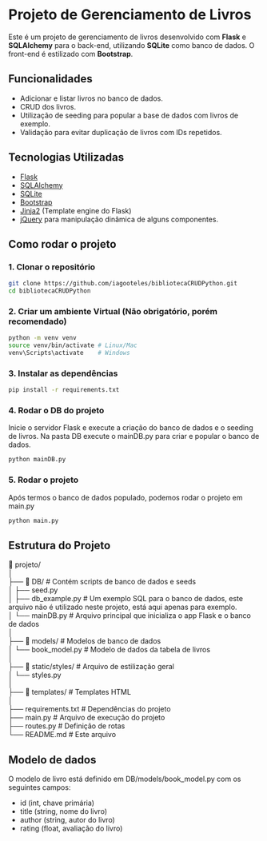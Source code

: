 # Projeto de Gerenciamento de Livros

Este é um projeto de gerenciamento de livros desenvolvido com **Flask** e **SQLAlchemy** para o back-end, utilizando **SQLite** como banco de dados. O front-end é estilizado com **Bootstrap**.

## Funcionalidades

- Adicionar e listar livros no banco de dados.
- CRUD dos livros.
- Utilização de seeding para popular a base de dados com livros de exemplo.
- Validação para evitar duplicação de livros com IDs repetidos.

## Tecnologias Utilizadas

- [Flask](https://flask.palletsprojects.com/en/2.3.x/)
- [SQLAlchemy](https://www.sqlalchemy.org/)
- [SQLite](https://www.sqlite.org/index.html)
- [Bootstrap](https://getbootstrap.com/)
- [Jinja2](https://jinja.palletsprojects.com/en/3.1.x/) (Template engine do Flask)
- [jQuery](https://jquery.com/) para manipulação dinâmica de alguns componentes.

## Como rodar o projeto

### 1. Clonar o repositório

```bash
git clone https://github.com/iagooteles/bibliotecaCRUDPython.git
cd bibliotecaCRUDPython
```

### 2. Criar um ambiente Virtual (Não obrigatório, porém recomendado)

```bash
python -m venv venv
source venv/bin/activate # Linux/Mac
venv\Scripts\activate    # Windows
```

### 3. Instalar as dependências

```bash
pip install -r requirements.txt
```

### 4. Rodar o DB do projeto
Inicie o servidor Flask e execute a criação do banco de dados e o seeding de livros.
Na pasta DB execute o mainDB.py para criar e popular o banco de dados.

```bash
python mainDB.py
```

### 5. Rodar o projeto
Após termos o banco de dados populado, podemos rodar o projeto em main.py

```bash
python main.py
```

## Estrutura do Projeto

📂 projeto/  
│  
├── 📂 DB/                        # Contém scripts de banco de dados e seeds  
│   ├── seed.py  
│   ├── db_example.py             # Um exemplo SQL para o banco de dados, este arquivo não é utilizado neste projeto, está aqui apenas para exemplo.  
│   └── mainDB.py                 # Arquivo principal que inicializa o app Flask e o banco de dados  
│  
├── 📂 models/                    # Modelos de banco de dados  
│   └── book_model.py             # Modelo de dados da tabela de livros  
│  
├── 📂 static/styles/             # Arquivo de estilização geral  
│   └── styles.py  
│  
├── 📂 templates/                 # Templates HTML  
│  
├── requirements.txt              # Dependências do projeto  
├── main.py                       # Arquivo de execução do projeto  
├── routes.py                     # Definição de rotas  
└── README.md                     # Este arquivo  


## Modelo de dados

O modelo de livro está definido em DB/models/book_model.py com os seguintes campos:

- id (int, chave primária)
- title (string, nome do livro)
- author (string, autor do livro)
- rating (float, avaliação do livro)
